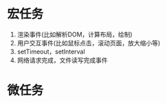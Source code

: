 # 宏任务
1. 渲染事件(比如解析DOM，计算布局，绘制)
2. 用户交互事件(比如鼠标点击，滚动页面，放大缩小等)
3. setTimeout，setInterval
4. 网络请求完成，文件读写完成事件

# 微任务
